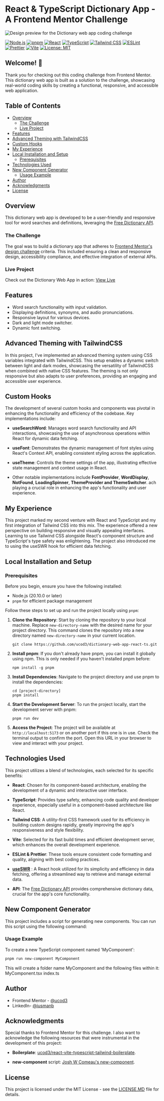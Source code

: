 # React & TypeScript Dictionary App - A Frontend Mentor Challenge

![Design preview for the Dictionary web app coding challenge](./preview.jpg)

[![Node.js](https://img.shields.io/badge/Node.js-v21.2.0-10B67F.svg)](https://nodejs.org/en/)
[![pnpm](https://img.shields.io/badge/pnpm-^8.14.0-10B67F.svg)](https://pnpm.io/)
[![React](https://img.shields.io/badge/dynamic/json?url=https://raw.githubusercontent.com/ucod3/react-vite-typescript-tailwind-boilerplate/main/package.json&query=$.dependencies.react&label=React&color=10B67F)](https://reactjs.org/)
[![TypeScript](https://img.shields.io/badge/dynamic/json?url=https://raw.githubusercontent.com/ucod3/react-vite-typescript-tailwind-boilerplate/main/package.json&query=$.devDependencies.typescript&label=TypeScript&color=10B67F)](https://www.typescriptlang.org/)
[![Tailwind CSS](https://img.shields.io/badge/dynamic/json?url=https://raw.githubusercontent.com/ucod3/react-vite-typescript-tailwind-boilerplate/main/package.json&query=$.devDependencies.tailwindcss&label=Tailwind%20CSS&color=10B67F)](https://tailwindcss.com/)
[![ESLint](https://img.shields.io/badge/dynamic/json?url=https://raw.githubusercontent.com/ucod3/react-vite-typescript-tailwind-boilerplate/main/package.json&query=$.devDependencies.eslint&label=ESLint&color=10B67F)](https://eslint.org/)
[![Prettier](https://img.shields.io/badge/dynamic/json?url=https://raw.githubusercontent.com/ucod3/react-vite-typescript-tailwind-boilerplate/main/package.json&query=$.devDependencies.prettier&label=Prettier&color=10B67F)](https://prettier.io/)
[![Vite](https://img.shields.io/badge/dynamic/json?url=https://raw.githubusercontent.com/ucod3/react-vite-typescript-tailwind-boilerplate/main/package.json&query=$.devDependencies.vite&label=Vite&color=10B67F)](https://vitejs.dev/) [![License: MIT](https://img.shields.io/badge/License-MIT-10B67F.svg)](./LICENSE.MD)

## Welcome! 👋

Thank you for checking out this coding challenge from Frontend Mentor. This dictionary web app is built as a solution to the challenge, showcasing real-world coding skills by creating a functional, responsive, and accessible web application.

## Table of Contents

- [Overview](#overview)
  - [The Challenge](#the-challenge)
  - [Live Project](#live-project)
- [Features](#features)
- [Advanced Theming with TailwindCSS](#advanced-theming-with-tailwindcss)
- [Custom Hooks](#custom-hooks)
- [My Experience](#my-experience)
- [Local Installation and Setup](#local-installation-and-setup)
  - [Prerequisites](#prerequisites)
- [Technologies Used](#technologies-used)
- [New Component Generator](#new-component-generator)
  - [Usage Example](#usage-example)
- [Author](#author)
- [Acknowledgments](#acknowledgments)
- [License](#license)

## Overview

This dictionary web app is developed to be a user-friendly and responsive tool for word searches and definitions, leveraging the [Free Dictionary API](https://dictionaryapi.dev/).

### The Challenge

The goal was to build a dictionary app that adheres to [Frontend Mentor's design challenge](https://www.frontendmentor.io/challenges/dictionary-web-app-h5wwnyuKFL) criteria. This included ensuring a clean and responsive design, accessibility compliance, and effective integration of external APIs.

### Live Project

Check out the Dictionary Web App in action: [View Live](https://ucod3.github.io/dictionary-web-app-react-ts)

## Features

- Word search functionality with input validation.
- Displaying definitions, synonyms, and audio pronunciations.
- Responsive layout for various devices.
- Dark and light mode switcher.
- Dynamic font switching.

## Advanced Theming with TailwindCSS

In this project, I've implemented an advanced theming system using CSS variables integrated with TailwindCSS. This setup enables a dynamic switch between light and dark modes, showcasing the versatility of TailwindCSS when combined with native CSS features. The theming is not only responsive but also adapts to user preferences, providing an engaging and accessible user experience.

## Custom Hooks

The development of several custom hooks and components was pivotal in enhancing the functionality and efficiency of the codebase. Key implementations include:

- **useSearchWord**: Manages word search functionality and API interactions, showcasing the use of asynchronous operations within React for dynamic data fetching.

- **useFont**: Demonstrates the dynamic management of font styles using React's Context API, enabling consistent styling across the application.

- **useTheme**: Controls the theme settings of the app, illustrating effective state management and context usage in React.

- Other notable implementations include **FontProvider**, **WordDisplay**, **NotFound**, **LoadingSpinner**, **ThemeProvider and ThemeSwitcher**. ach playing a crucial role in enhancing the app's functionality and user experience.

## My Experience

This project marked my second venture with React and TypeScript and my first integration of Tailwind CSS into this mix. The experience offered a new perspective on building responsive and visually appealing interfaces. Learning to use Tailwind CSS alongside React's component structure and TypeScript's type safety was enlightening. The project also introduced me to using the useSWR hook for efficient data fetching.

## Local Installation and Setup

### Prerequisites

Before you begin, ensure you have the following installed:

- Node.js (20.10.0 or later)
- `pnpm` for efficient package management

Follow these steps to set up and run the project locally using `pnpm`:

1. **Clone the Repository**: Start by cloning the repository to your local machine. Replace `new-directory-name` with the desired name for your project directory. This command clones the repository into a new directory named `new-directory-name` in your current location.

   ```shell
   git clone https://github.com/ucod3/dictionary-web-app-react-ts.git

   ```

2. **Install pnpm**: If you don't already have pnpm, you can install it globally using npm. This is only needed if you haven't installed pnpm before:

   ```shell
   npm install -g pnpm
   ```

3. **Install Dependencies**: Navigate to the project directory and use pnpm to install the dependencies:

   ```shell
   cd [project-directory]
   pnpm install
   ```

4. **Start the Development Server**: To run the project locally, start the development server with pnpm:

   ```shell
   pnpm run dev
   ```

5. **Access the Project**: The project will be available at `http://localhost:5173` or on another port if this one is in use. Check the terminal output to confirm the port. Open this URL in your browser to view and interact with your project.

## Technologies Used

This project utilizes a blend of technologies, each selected for its specific benefits:

- **React**: Chosen for its component-based architecture, enabling the development of a dynamic and interactive user interface.

- **TypeScript**: Provides type safety, enhancing code quality and developer experience, especially useful in a component-based architecture like React.

- **Tailwind CSS**: A utility-first CSS framework used for its efficiency in building custom designs rapidly, greatly improving the app's responsiveness and style flexibility.

- **Vite**: Selected for its fast build times and efficient development server, which enhances the overall development experience.

- **ESLint & Prettier**: These tools ensure consistent code formatting and quality, aligning with best coding practices.

- [**useSWR**](https://swr.vercel.app/)
  : A React hook utilized for its simplicity and efficiency in data fetching, offering a streamlined way to retrieve and manage external data.

- **API**: The [Free Dictionary API](https://dictionaryapi.dev/) provides comprehensive dictionary data, crucial for the app's core functionality.

## New Component Generator

This project includes a script for generating new components. You can run this script using the following command:

### Usage Example

To create a new TypeScript component named 'MyComponent':

```bash
pnpm run new-component MyComponent
```

This will create a folder name MyComponent and the following files within it:
MyComponent.tsx
index.ts

## Author

- Frontend Mentor - [@ucod3](https://www.frontendmentor.io/profile/ucod3)
- LinkedIn- [@iusmanb](https://www.linkedin.com/in/iusmanb/)

## Acknowledgments

Special thanks to Frontend Mentor for this challenge. I also want to acknowledge the following resources that were instrumental in the development of this project:

- **Boilerplate**: [ucod3/react-vite-typescript-tailwind-boilerplate](https://github.com/ucod3/react-vite-typescript-tailwind-boilerplate).

- **new-component** script: [Josh W Comeau's new-component](https://github.com/joshwcomeau/new-component).

## License

This project is licensed under the MIT License - see the [LICENSE.MD](./LICENSE.MD) file for details.
